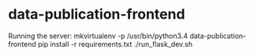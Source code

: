 # data-publication-frontend

Running the server:
mkvirtualenv -p /usr/bin/python3.4 data-publication-frontend
pip install -r requirements.txt
./run_flask_dev.sh
